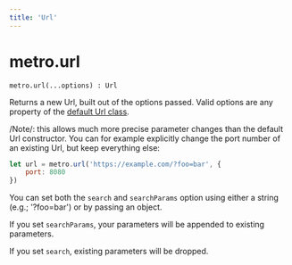 ```yaml
---
title: 'Url'
---
```

# metro.url

```
metro.url(...options) : Url
```

Returns a new Url, built out of the options passed. Valid options are any property of the [default Url class](https://developer.mozilla.org/en-US/docs/Web/API/URL). 

/Note/: this allows much more precise parameter changes than the default Url constructor. You can for example explicitly change the port number of an existing Url, but keep everything else:

```javascript
let url = metro.url('https://example.com/?foo=bar', {
	port: 8080
})
```

You can set both the `search` and `searchParams` option using either a string (e.g.; '?foo=bar') or by passing an object. 

If you set `searchParams`, your parameters will be appended to existing parameters. 

If you set `search`, existing parameters will be dropped.
